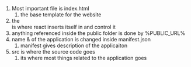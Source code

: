1. Most important file is index.html 
   1. the base template for the website
2. the <div id="root"><div/> is where react inserts itself in and control it 
3. anything referenced inside the public folder is done by %PUBLIC_URL%
4. name & of the application is changed inside manifest.json 
   1. manifest gives description of the applicaiton
5. src is where the source code goes
   1. its where most things related to the application goes